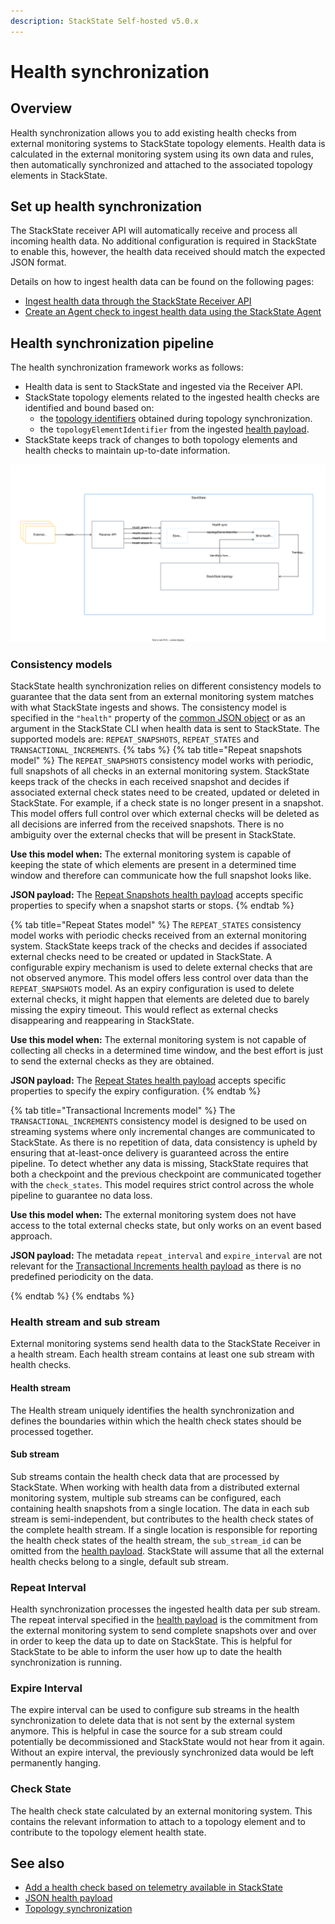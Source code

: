 ```yaml
---
description: StackState Self-hosted v5.0.x
---
```


# Health synchronization

## Overview

Health synchronization allows you to add existing health checks from external monitoring systems to StackState topology elements. Health data is calculated in the external monitoring system using its own data and rules, then automatically synchronized and attached to the associated topology elements in StackState.

## Set up health synchronization

The StackState receiver API will automatically receive and process all incoming health data. No additional configuration is required in StackState to enable this, however, the health data received should match the expected JSON format.

Details on how to ingest health data can be found on the following pages:

* [Ingest health data through the StackState Receiver API](send-health-data/send-health-data.md)
* [Create an Agent check to ingest health data using the StackState Agent](../../develop/developer-guides/agent_check/how_to_develop_agent_checks.md)

## Health synchronization pipeline

The health synchronization framework works as follows:

* Health data is sent to StackState and ingested via the Receiver API.
* StackState topology elements related to the ingested health checks are identified and bound based on:
  * the [topology identifiers](../topology/sync.md#id-extraction) obtained during topology synchronization.
  * the `topologyElementIdentifier` from the ingested [health payload](send-health-data/send-health-data.md#json-health-payload).
* StackState keeps track of changes to both topology elements and health checks to maintain up-to-date information.

![Health synchronization pipeline](../../.gitbook/assets/health-sync-pipeline.svg)

### Consistency models
StackState health synchronization relies on different consistency models to guarantee that the data sent from an external monitoring system matches with what StackState ingests and shows. The consistency model is specified in the `"health"` property of the [common JSON object](/configure/health/send-health-data/send-health-data.md#common-json-object) or as an argument in the StackState CLI when health data is sent to StackState. The supported models are: `REPEAT_SNAPSHOTS`, `REPEAT_STATES` and `TRANSACTIONAL_INCREMENTS`. 
{% tabs %}
{% tab title="Repeat snapshots model" %}
The `REPEAT_SNAPSHOTS` consistency model works with periodic, full snapshots of all checks in an external monitoring system. StackState keeps track of the checks in each received snapshot and decides if associated external check states need to be created, updated or deleted in StackState. For example, if a check state is no longer present in a snapshot. This model offers full control over which external checks will be deleted as all decisions are inferred from the received snapshots. There is no ambiguity over the external checks that will be present in StackState.

**Use this model when:** The external monitoring system is capable of keeping the state of which elements are present in a determined time window and therefore can communicate how the full snapshot looks like. 

**JSON payload:** The [Repeat Snapshots health payload](/configure/health/send-health-data/repeat_snapshots.md) accepts specific properties to specify when a snapshot starts or stops.
{% endtab %}

{% tab title="Repeat States model" %}
The `REPEAT_STATES` consistency model works with periodic checks received from an external monitoring system. StackState keeps track of the checks and decides if associated external checks need to be created or updated in StackState. A configurable expiry mechanism is used to delete external checks that are not observed anymore. This model offers less control over data than the `REPEAT_SNAPSHOTS` model. As an expiry configuration is used to delete external checks, it might happen that elements are deleted due to barely missing the expiry timeout. This would reflect as external checks disappearing and reappearing in StackState.

**Use this model when:** The external monitoring system is not capable of collecting all checks in a determined time window, and the best effort is just to send the external checks as they are obtained.

**JSON payload:** The [Repeat States health payload](/configure/health/send-health-data/repeat_states.md) accepts specific properties to specify the expiry configuration.
{% endtab %}

{% tab title="Transactional Increments model" %}
The `TRANSACTIONAL_INCREMENTS` consistency model is designed to be used on streaming systems where only incremental changes are communicated to StackState. As there is no repetition of data, data consistency is upheld by ensuring that at-least-once delivery is guaranteed across the entire pipeline. To detect whether any data is missing, StackState requires that both a checkpoint and the previous checkpoint are communicated together with the `check_states`. This model requires strict control across the whole pipeline to guarantee no data loss.

**Use this model when:** The external monitoring system does not have access to the total external checks state, but only works on an event based approach. 

**JSON payload:** The metadata `repeat_interval` and `expire_interval` are not relevant for the [Transactional Increments health payload](/configure/health/send-health-data/transactional_increments.md) as there is no predefined periodicity on the data.

{% endtab %}
{% endtabs %}

### Health stream and sub stream

External monitoring systems send health data to the StackState Receiver in a health stream. Each health stream contains at least one sub stream with health checks.

#### Health stream

The Health stream uniquely identifies the health synchronization and defines the boundaries within which the health check states should be processed together.

#### Sub stream

Sub streams contain the health check data that are processed by StackState. When working with health data from a distributed external monitoring system, multiple sub streams can be configured, each containing health snapshots from a single location. The data in each sub stream is semi-independent, but contributes to the health check states of the complete health stream. If a single location is responsible for reporting the health check states of the health stream, the `sub_stream_id` can be omitted from the [health payload](/configure/health/send-health-data/send-health-data.md#json-health-payload). StackState will assume that all the external health checks belong to a single, default sub stream. 


### Repeat Interval

Health synchronization processes the ingested health data per sub stream. The repeat interval specified in the [health payload](/configure/health/send-health-data/send-health-data.md#json-health-payload) is the commitment from the external monitoring system to send complete snapshots over and over in order to keep the data up to date on StackState. This is helpful for StackState to be able to inform the user how up to date the health synchronization is running.

### Expire Interval

The expire interval can be used to configure sub streams in the health synchronization to delete data that is not sent by the external system anymore. This is helpful in case the source for a sub stream could potentially be decommissioned and StackState would not hear from it again. Without an expire interval, the previously synchronized data would be left permanently hanging.

### Check State

The health check state calculated by an external monitoring system. This contains the relevant information to attach to a topology element and to contribute to the topology element health state.

## See also

* [Add a health check based on telemetry available in StackState](../../use/health-state/add-a-health-check.md)
* [JSON health payload](/configure/health/send-health-data/send-health-data.md#json-health-payload)
* [Topology synchronization](../topology/send-topology-data.md)

